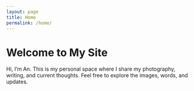 ```yaml
---
layout: page
title: Home
permalink: /home/
---
```


# Welcome to My Site

Hi, I’m An. This is my personal space where I share my photography, writing, and current thoughts. Feel free to explore the images, words, and updates.

